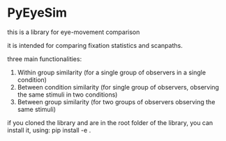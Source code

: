 # PyEyeSim

this is a library for eye-movement comparison

it is intended for comparing fixation statistics and scanpaths.

three main functionalities:

1. Within group similarity  (for a single group of observers in a single condition)
2. Between condition similarity (for single group of observers, observing the same stimuli in two conditions)
3. Between group similarity (for two groups of observers observing the same stimuli)


if you cloned the library and are in the root folder of the library, you can install it, using: pip install -e .
